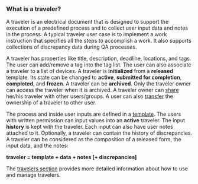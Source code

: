 ### What is a traveler?

A traveler is an electrical document that is designed to support the execution
of a predefined process and to collect user input data and notes in the process.
A typical traveler user case is to implement a work instruction that specifies
all the steps to accomplish a work. It also supports collections of discrepancy
data during QA processes.

A traveler has properties like title, description, deadline, locations, and
tags. The user can add/remove a tag into the tag list. The user can also
associate a traveler to a list of devices. A traveler is **initialized** from a
**released** template. Its state can be changed to **active**, **submitted for
completion**, **completed**, and **frozen**. A traveler can be **archived**.
Only the traveler owner can access the traveler when it is archived. A traveler
owner can [share](#ownership) her/his traveler with other users/groups. A user
can also [transfer](#ownership) the ownership of a traveler to other user.

The process and inside user inputs are defined in a [template](#form). The users
with written permission can input values into an **active** traveler. The input
**history** is kept with the traveler. Each input can also have user notes
attached to it. Optionally, a traveler can contain the history of discrepancies. A traveler
can be considered as the composition of a released form, the input data, and the
notes:

**traveler = template + data + notes [+ discrepancies]**

The [travelers section](#travelers) provides more detailed information about how
to use and manage travelers.
